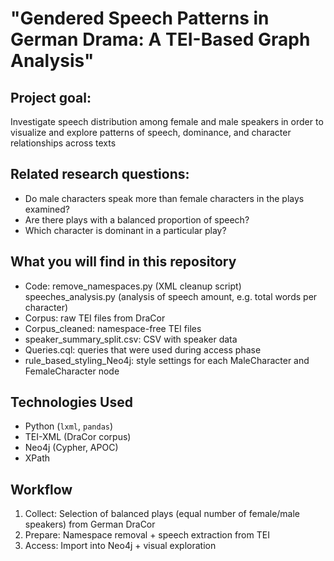 # "Gendered Speech Patterns in German Drama: A TEI-Based Graph Analysis"

## Project goal: 
Investigate speech distribution among female and male speakers in order to visualize and explore patterns of speech, dominance, and character relationships across texts

## Related research questions:
- Do male characters speak more than female characters in the plays examined?
- Are there plays with a balanced proportion of speech?
- Which character is dominant in a particular play?

## What you will find in this repository
- Code: remove_namespaces.py (XML cleanup script)
        speeches_analysis.py (analysis of speech amount, e.g. total words per character)
- Corpus: raw TEI files from DraCor
- Corpus_cleaned: namespace-free TEI files
- speaker_summary_split.csv: CSV with speaker data
- Queries.cql: queries that were used during access phase
- rule_based_styling_Neo4j: style settings for each MaleCharacter and FemaleCharacter node

## Technologies Used
- Python (`lxml`, `pandas`)
- TEI-XML (DraCor corpus)
- Neo4j (Cypher, APOC)
- XPath

## Workflow
1. Collect: Selection of balanced plays (equal number of female/male speakers) from German DraCor
2. Prepare: Namespace removal + speech extraction from TEI
3. Access: Import into Neo4j + visual exploration
